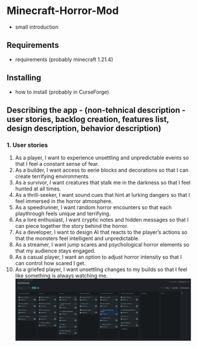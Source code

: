 # Minecraft-Horror-Mod
- small introduction

## Requirements
- requirements (probably minecraft 1.21.4)

## Installing
- how to install (probably in CurseForge)

## Describing the app - (non-tehnical description - user stories, backlog creation, features list, design description, behavior description)

### 1. User stories
1.	As a player, I want to experience unsettling and unpredictable events so that I feel a constant sense of fear.
2.	As a builder, I want access to eerie blocks and decorations so that I can create terrifying environments.
3.	As a survivor, I want creatures that stalk me in the darkness so that I feel hunted at all times.
4.	As a thrill-seeker, I want sound cues that hint at lurking dangers so that I feel immersed in the horror atmosphere.
5.	As a speedrunner, I want random horror encounters so that each playthrough feels unique and terrifying.
6.	As a lore enthusiast, I want cryptic notes and hidden messages so that I can piece together the story behind the horror.
7.	As a developer, I want to design AI that reacts to the player’s actions so that the monsters feel intelligent and unpredictable.
8.	As a streamer, I want jump scares and psychological horror elements so that my audience stays engaged.
9.	As a casual player, I want an option to adjust horror intensity so that I can control how scared I get.
10.	As a griefed player, I want unsettling changes to my builds so that I feel like something is always watching me.
![](https://github.com/Pebit/minecraft-horror-mod/blob/main/docs/backlog_creation.png)
